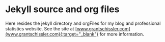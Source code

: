 # Jekyll source and org files

Here resides the jekyll directory and orgFiles for my blog and professional statistics website. See the site at [www.grantschissler.com](www.grantschissler.com){:target="_blank"} for more information.
